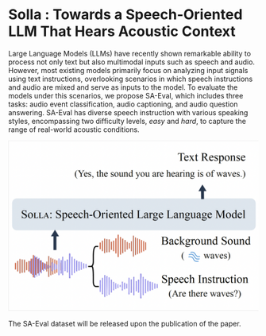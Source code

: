 # Solla : Towards a Speech-Oriented LLM That Hears Acoustic Context

Large Language Models (LLMs) have recently shown remarkable ability to process not only text but also multimodal inputs such as speech and audio.
However, most existing models primarily focus on analyzing input signals using text instructions, overlooking scenarios in which speech instructions and audio are mixed and serve as inputs to the model.
To evaluate the models under this scenarios, we propose SA-Eval, which includes three tasks: audio event classification, audio captioning, and audio question answering.
SA-Eval has diverse speech instruction with various speaking styles, encompassing two difficulty levels, *easy* and *hard*, to capture the range of real-world acoustic conditions.

![](figures/task.png)

The SA-Eval dataset will be released upon the publication of the paper.
